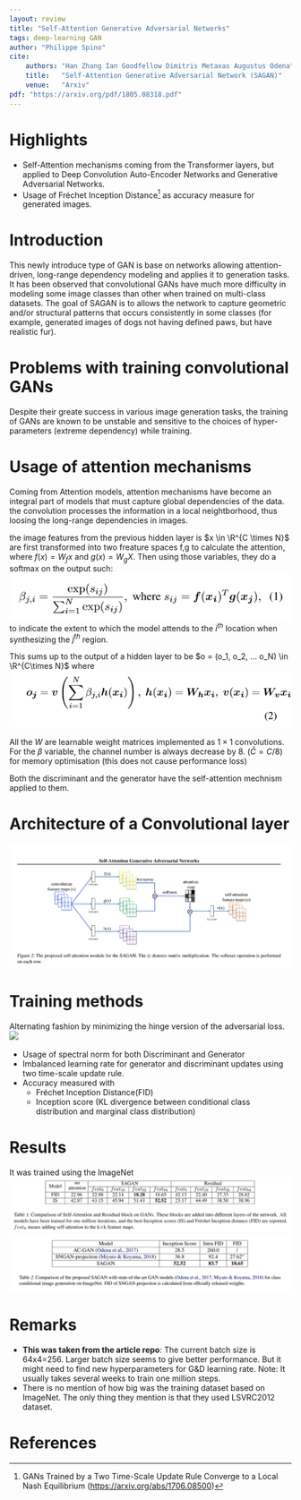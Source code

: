 ```yaml
---
layout: review
title: "Self-Attention Generative Adversarial Networks"
tags: deep-learning GAN
author: "Philippe Spino"
cite:
    authors: "Han Zhang Ian Goodfellow Dimitris Metaxas Augustus Odena"
    title:   "Self-Attention Generative Adversarial Network (SAGAN)"
    venue:   "Arxiv"
pdf: "https://arxiv.org/pdf/1805.08318.pdf"
---
```


# Highlights

- Self-Attention mechanisms coming from the Transformer layers, but applied to Deep Convolution Auto-Encoder Networks and Generative Adversarial Networks.
- Usage of Fréchet Inception Distance[^1] as accuracy measure for generated images.

# Introduction
This newly introduce type of GAN is base on networks allowing attention-driven, long-range dependency modeling and applies it to generation tasks. It has been observed that convolutional GANs have much more difficulty in modeling some image classes than other when trained on multi-class datasets. The goal of SAGAN is to allows the network to capture geometric and/or structural patterns that occurs consistently in some classes (for example, generated images of dogs not having defined paws, but have realistic fur).

# Problems with training convolutional GANs

Despite their greate success in various image generation tasks, the training of GANs are known to be unstable and sensitive to the choices of hyper-parameters (extreme dependency) while training.

# Usage of attention mechanisms

Coming from Attention models, attention mechanisms have become an integral part of models that must capture global dependencies of the data. the convolution processes the information in a local neightborhood, thus loosing the long-range dependencies in images.

the image features from the previous hidden layer is $x \in \R^{C \times N}$ are first transformed into two freature spaces f,g to calculate the attention, where $f(x) = W_f x$ and $g(x) = W_g X$. Then using those variables, they do a softmax on the output such:
![](/article/images/SAGAN/eq1.png)
to indicate the extent to which the model attends to the $i^{th}$ location when synthesizing the $j^{th}$ region.

This sums up to the output of a hidden layer to be $o = (o_1, o_2, ... o_N) \in \R^{C\times N}$ where 
![](/article/images/SAGAN/eq2.png)

All the $W$ are learnable weight matrices implemented as $1\times 1$ convolutions. For the $\beta$ variable, the channel number is always decrease by 8. ($\bar{C} = C/8$) for memory optimisation (this does not cause performance loss)

Both the discriminant and the generator have the self-attention mechnism applied to them.

# Architecture of a Convolutional layer

![](/article/images/SAGAN/fig2.png)

# Training methods

Alternating fashion by minimizing the hinge version of the adversarial loss.
![](/articles/images/SAGAN/eq4.png)

- Usage of spectral norm for both Discriminant and Generator
- Imbalanced learning rate for generator and discriminant updates using two time-scale update rule.
- Accuracy measured with
  - Fréchet Inception Distance(FID)
  - Inception score (KL divergence between conditional class distribution and marginal class distribution)

# Results

It was trained using the ImageNet
![](/article/images/SAGAN/tab1.png)
![](/article/images/SAGAN/tab2.png)

# Remarks

- $\textbf{This was taken from the article repo}$: The current batch size is 64x4=256. Larger batch size seems to give better performance. But it might need to find new hyperparameters for G&D learning rate. Note: It usually takes several weeks to train one million steps.
- There is no mention of how big was the training dataset based on ImageNet. The only thing they mention is that they used LSVRC2012 dataset.

# References

[^1]: GANs Trained by a Two Time-Scale Update Rule Converge to a Local Nash Equilibrium (https://arxiv.org/abs/1706.08500)
